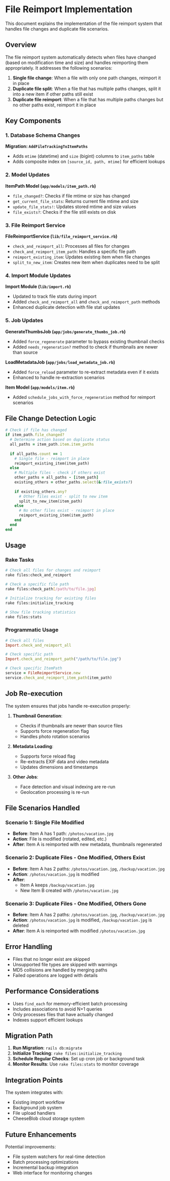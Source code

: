 # File Reimport Implementation

This document explains the implementation of the file reimport system that handles file changes and duplicate file scenarios.

## Overview

The file reimport system automatically detects when files have changed (based on modification time and size) and handles reimporting them appropriately. It addresses the following scenarios:

1. **Single file change**: When a file with only one path changes, reimport it in place
2. **Duplicate file split**: When a file that has multiple paths changes, split it into a new item if other paths still exist
3. **Duplicate file reimport**: When a file that has multiple paths changes but no other paths exist, reimport it in place

## Key Components

### 1. Database Schema Changes

**Migration: `AddFileTrackingToItemPaths`**
- Adds `mtime` (datetime) and `size` (bigint) columns to `item_paths` table
- Adds composite index on `[source_id, path, mtime]` for efficient lookups

### 2. Model Updates

**ItemPath Model (`app/models/item_path.rb`)**
- `file_changed?`: Checks if file mtime or size has changed
- `get_current_file_stats`: Returns current file mtime and size
- `update_file_stats!`: Updates stored mtime and size values
- `file_exists?`: Checks if the file still exists on disk

### 3. File Reimport Service

**FileReimportService (`lib/file_reimport_service.rb`)**
- `check_and_reimport_all`: Processes all files for changes
- `check_and_reimport_item_path`: Handles a specific file path
- `reimport_existing_item`: Updates existing item when file changes
- `split_to_new_item`: Creates new item when duplicates need to be split

### 4. Import Module Updates

**Import Module (`lib/import.rb`)**
- Updated to track file stats during import
- Added `check_and_reimport_all` and `check_and_reimport_path` methods
- Enhanced duplicate detection with file stat updates

### 5. Job Updates

**GenerateThumbsJob (`app/jobs/generate_thumbs_job.rb`)**
- Added `force_regenerate` parameter to bypass existing thumbnail checks
- Added `needs_regeneration?` method to check if thumbnails are newer than source

**LoadMetadataJob (`app/jobs/load_metadata_job.rb`)**
- Added `force_reload` parameter to re-extract metadata even if it exists
- Enhanced to handle re-extraction scenarios

**Item Model (`app/models/item.rb`)**
- Added `schedule_jobs_with_force_regeneration` method for reimport scenarios

## File Change Detection Logic

```ruby
# Check if file has changed
if item_path.file_changed?
  # Determine action based on duplicate status
  all_paths = item_path.item.item_paths
  
  if all_paths.count == 1
    # Single file - reimport in place
    reimport_existing_item(item_path)
  else
    # Multiple files - check if others exist
    other_paths = all_paths - [item_path]
    existing_others = other_paths.select(&:file_exists?)
    
    if existing_others.any?
      # Other files exist - split to new item
      split_to_new_item(item_path)
    else
      # No other files exist - reimport in place
      reimport_existing_item(item_path)
    end
  end
end
```

## Usage

### Rake Tasks

```bash
# Check all files for changes and reimport
rake files:check_and_reimport

# Check a specific file path
rake files:check_path[/path/to/file.jpg]

# Initialize tracking for existing files
rake files:initialize_tracking

# Show file tracking statistics
rake files:stats
```

### Programmatic Usage

```ruby
# Check all files
Import.check_and_reimport_all

# Check specific path
Import.check_and_reimport_path("/path/to/file.jpg")

# Check specific ItemPath
service = FileReimportService.new
service.check_and_reimport_item_path(item_path)
```

## Job Re-execution

The system ensures that jobs handle re-execution properly:

1. **Thumbnail Generation**: 
   - Checks if thumbnails are newer than source files
   - Supports force regeneration flag
   - Handles photo rotation scenarios

2. **Metadata Loading**:
   - Supports force reload flag
   - Re-extracts EXIF data and video metadata
   - Updates dimensions and timestamps

3. **Other Jobs**:
   - Face detection and visual indexing are re-run
   - Geolocation processing is re-run

## File Scenarios Handled

### Scenario 1: Single File Modified
- **Before**: Item A has 1 path: `/photos/vacation.jpg`
- **Action**: File is modified (rotated, edited, etc.)
- **After**: Item A is reimported with new metadata, thumbnails regenerated

### Scenario 2: Duplicate Files - One Modified, Others Exist
- **Before**: Item A has 2 paths: `/photos/vacation.jpg`, `/backup/vacation.jpg`
- **Action**: `/photos/vacation.jpg` is modified
- **After**: 
  - Item A keeps `/backup/vacation.jpg`
  - New Item B created with `/photos/vacation.jpg`

### Scenario 3: Duplicate Files - One Modified, Others Gone
- **Before**: Item A has 2 paths: `/photos/vacation.jpg`, `/backup/vacation.jpg`
- **Action**: `/photos/vacation.jpg` is modified, `/backup/vacation.jpg` is deleted
- **After**: Item A is reimported with modified `/photos/vacation.jpg`

## Error Handling

- Files that no longer exist are skipped
- Unsupported file types are skipped with warnings
- MD5 collisions are handled by merging paths
- Failed operations are logged with details

## Performance Considerations

- Uses `find_each` for memory-efficient batch processing
- Includes associations to avoid N+1 queries
- Only processes files that have actually changed
- Indexes support efficient lookups

## Migration Path

1. **Run Migration**: `rails db:migrate`
2. **Initialize Tracking**: `rake files:initialize_tracking`
3. **Schedule Regular Checks**: Set up cron job or background task
4. **Monitor Results**: Use `rake files:stats` to monitor coverage

## Integration Points

The system integrates with:
- Existing import workflow
- Background job system
- File upload handlers
- CheeseBlob cloud storage system

## Future Enhancements

Potential improvements:
- File system watchers for real-time detection
- Batch processing optimizations
- Incremental backup integration
- Web interface for monitoring changes